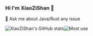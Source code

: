 ### Hi I'm XiaoZiShan 👋

<!--
**XiaoZiShan/XiaoZiShan** is a ✨ _special_ ✨ repository because its `README.md` (this file) appears on your GitHub profile.

Here are some ideas to get you started:

- 🔭 I’m currently working on ...
- 🌱 I’m currently learning ...
- 👯 I’m looking to collaborate on ...
- 🤔 I’m looking for help with ...
- 💬 Ask me about ...
- 📫 How to reach me: ...
- 😄 Pronouns: ...
- ⚡ Fun fact: ...
-->

💬 Ask me about Java/Rust any issue

![XiaoZiShan's GitHub stats](https://github-readme-stats.vercel.app/api?username=XiaoZiShan&hide_border=true&show_icons=true&include_all_commits=true&count_private=true&theme=buefy)![Most use](https://github-readme-stats.vercel.app/api/top-langs/?username=XiaoZiShan&layout=compact)

